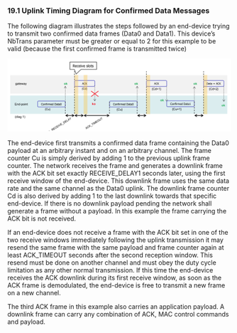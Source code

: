### 19.1 Uplink Timing Diagram for Confirmed Data Messages

The following diagram illustrates the steps followed by an end-device trying to transmit two confirmed data frames (Data0 and Data1). This device’s NbTrans parameter must be greater or equal to 2 for this example to be valid (because the first confirmed frame is transmitted twice)

![](/media/15654045834340.jpg)

The end-device first transmits a confirmed data frame containing the Data0 payload at an arbitrary instant and on an arbitrary channel. The frame counter Cu is simply derived by adding 1 to the previous uplink frame counter. The network receives the frame and generates a downlink frame with the ACK bit set exactly RECEIVE_DELAY1 seconds later, using the first receive window of the end-device. This downlink frame uses the same data rate and the same channel as the Data0 uplink. The downlink frame counter Cd is also derived by adding 1 to the last downlink towards that specific end-device. If there is no downlink payload pending the network shall generate a frame without a payload. In this example the frame carrying the ACK bit is not received.

If an end-device does not receive a frame with the ACK bit set in one of the two receive windows immediately following the uplink transmission it may resend the same frame with the same payload and frame counter again at least ACK_TIMEOUT seconds after the second reception window. This resend must be done on another channel and must obey the duty cycle limitation as any other normal transmission. If this time the end-device receives the ACK downlink during its first receive window, as soon as the ACK frame is demodulated, the end-device is free to transmit a new frame on a new channel.

The third ACK frame in this example also carries an application payload. A downlink frame can carry any combination of ACK, MAC control commands and payload. 

